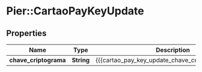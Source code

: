 # Pier::CartaoPayKeyUpdate

## Properties
Name | Type | Description | Notes
------------ | ------------- | ------------- | -------------
**chave_criptograma** | **String** | {{{cartao_pay_key_update_chave_criptograma_value}}} | 


